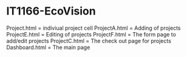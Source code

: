 # IT1166-EcoVision

Project.html = indiviual project cell
ProjectA.html = Adding of projects
ProjectE.html = Editing of projects
ProjectF.html = The form page to add/edit projects
ProjectC.html = The check out page for projects
Dashboard.html = The main page
